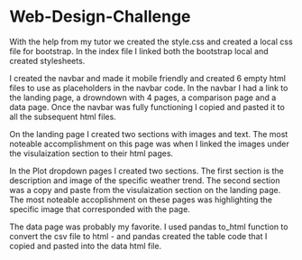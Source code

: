 # Web-Design-Challenge

With the help from my tutor we created the style.css and created a local css file for bootstrap. In the index file I linked both the bootstrap local and created stylesheets. 

I created the navbar and made it mobile friendly and created 6 empty html files to use as placeholders in the navbar code. In the navbar I had a link to the landing page, a drowndown with 4 pages, a comparison page and a data page. Once the navbar was fully functioning I copied and pasted it to all the subsequent html files.  

On the landing page I created two sections with images and text. The most noteable accomplishment on this page was when I linked the images under the visulaization section to their html pages. 

In the Plot dropdown pages I created two sections. The first section is the description and image of the specific weather trend. The second section was a copy and paste from the visulaization section on the landing page. The most noteable accoplishment on these pages was highlighting the specific image that corresponded with the page. 

The data page was probably my favorite. I used pandas to_html function to convert the csv file to html - and pandas created the table code that I copied and pasted into the data html file. 
